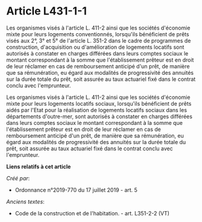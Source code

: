 # Article L431-1-1

Les organismes visés à l'article L. 411-2 ainsi que les sociétés d'économie mixte pour leurs logements conventionnés,
lorsqu'ils bénéficient de prêts visés aux 2°, 3° et 5° de l'article L. 351-2 dans le cadre de programmes de construction,
d'acquisition ou d'amélioration de logements locatifs sont autorisés à constater en charges différées dans leurs comptes
sociaux le montant correspondant à la somme que l'établissement prêteur est en droit de leur réclamer en cas de remboursement
anticipé d'un prêt, de manière que sa rémunération, eu égard aux modalités de progressivité des annuités sur la durée totale
du prêt, soit assurée au taux actuariel fixé dans le contrat conclu avec l'emprunteur. 

Les organismes visés à l'article L. 411-2 ainsi que les sociétés d'économie mixte pour leurs logements locatifs sociaux,
lorsqu'ils bénéficient de prêts aidés par l'Etat pour la réalisation de logements locatifs sociaux dans les départements
d'outre-mer, sont autorisés à constater en charges différées dans leurs comptes sociaux le montant correspondant à la somme
que l'établissement prêteur est en droit de leur réclamer en cas de remboursement anticipé d'un prêt, de manière que sa
rémunération, eu égard aux modalités de progressivité des annuités sur la durée totale du prêt, soit assurée au taux
actuariel fixé dans le contrat conclu avec l'emprunteur.

**Liens relatifs à cet article**

_Créé par_:

  - Ordonnance n°2019-770 du 17 juillet 2019 - art. 5

_Anciens textes_:

  - Code de la construction et de l'habitation. - art. L351-2-2 (VT)
